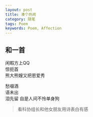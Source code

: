 ```yaml
---
layout: post
title: 凑个热闹
category: 随笔
tags: Poem
keywords: Poem, Affection
---
```

## 和一首
闲暇方上QQ  
惊扼首  
熊大熊嫂又把恩爱秀  

愁啜酒  
语未出  
泪先留
自是人间不怜单身狗

>看科协组长和他女朋友用诗表白有感



